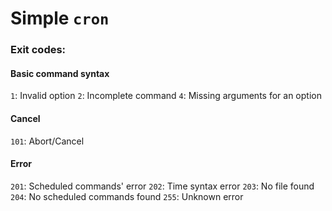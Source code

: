 # Simple `cron`

### Exit codes:
#### Basic command syntax
`1`: Invalid option
`2`: Incomplete command
`4`: Missing arguments for an option

#### Cancel
`101`: Abort/Cancel

#### Error
`201`: Scheduled commands' error
`202`: Time syntax error
`203`: No file found
`204`: No scheduled commands found
`255`: Unknown error
